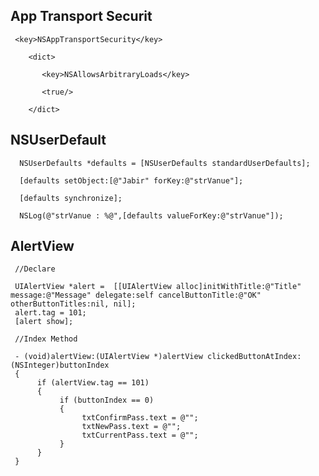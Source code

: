 <h2>App Transport Securit</h2>

     <key>NSAppTransportSecurity</key>

        <dict>

           <key>NSAllowsArbitraryLoads</key>

           <true/>

        </dict>

<h2>NSUserDefault</h2>

      NSUserDefaults *defaults = [NSUserDefaults standardUserDefaults];
                     
      [defaults setObject:[@"Jabir" forKey:@"strVanue"];
                     
      [defaults synchronize];
                      
      NSLog(@"strVanue : %@",[defaults valueForKey:@"strVanue"]);

<h2>AlertView</h2>

     //Declare
     
     UIAlertView *alert =  [[UIAlertView alloc]initWithTitle:@"Title" message:@"Message" delegate:self cancelButtonTitle:@"OK" otherButtonTitles:nil, nil];
     alert.tag = 101;
     [alert show];
     
     //Index Method
     
     - (void)alertView:(UIAlertView *)alertView clickedButtonAtIndex:(NSInteger)buttonIndex
     {
          if (alertView.tag == 101)
          {
               if (buttonIndex == 0)
               {
                    txtConfirmPass.text = @"";
                    txtNewPass.text = @"";
                    txtCurrentPass.text = @"";
               }
          }
     }
